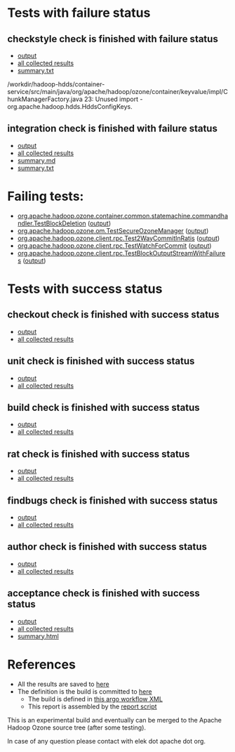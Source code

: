 # Tests with failure status

## checkstyle check is finished with failure status

   * [output](https://raw.githubusercontent.com/elek/ozone-ci/master/pr/pr-hdds-1200-xgh2h/checkstyle/output.log)
   * [all collected results](https://github.com/elek/ozone-ci/tree/master/pr/pr-hdds-1200-xgh2h/checkstyle)
   * [summary.txt](https://github.com/elek/ozone-ci/tree/master/pr/pr-hdds-1200-xgh2h/checkstyle/summary.txt)

/workdir/hadoop-hdds/container-service/src/main/java/org/apache/hadoop/ozone/container/keyvalue/impl/ChunkManagerFactory.java
 23: Unused import - org.apache.hadoop.hdds.HddsConfigKeys.

## integration check is finished with failure status

   * [output](https://raw.githubusercontent.com/elek/ozone-ci/master/pr/pr-hdds-1200-xgh2h/integration/output.log)
   * [all collected results](https://github.com/elek/ozone-ci/tree/master/pr/pr-hdds-1200-xgh2h/integration)
   * [summary.md](https://github.com/elek/ozone-ci/tree/master/pr/pr-hdds-1200-xgh2h/integration/summary.md)
   * [summary.txt](https://github.com/elek/ozone-ci/tree/master/pr/pr-hdds-1200-xgh2h/integration/summary.txt)

# Failing tests: 

 * [org.apache.hadoop.ozone.container.common.statemachine.commandhandler.TestBlockDeletion](hadoop-ozone/integration-test/org.apache.hadoop.ozone.container.common.statemachine.commandhandler.TestBlockDeletion.txt) ([output](hadoop-ozone/integration-test/org.apache.hadoop.ozone.container.common.statemachine.commandhandler.TestBlockDeletion-output.txt/))
 * [org.apache.hadoop.ozone.om.TestSecureOzoneManager](hadoop-ozone/integration-test/org.apache.hadoop.ozone.om.TestSecureOzoneManager.txt) ([output](hadoop-ozone/integration-test/org.apache.hadoop.ozone.om.TestSecureOzoneManager-output.txt/))
 * [org.apache.hadoop.ozone.client.rpc.Test2WayCommitInRatis](hadoop-ozone/integration-test/org.apache.hadoop.ozone.client.rpc.Test2WayCommitInRatis.txt) ([output](hadoop-ozone/integration-test/org.apache.hadoop.ozone.client.rpc.Test2WayCommitInRatis-output.txt/))
 * [org.apache.hadoop.ozone.client.rpc.TestWatchForCommit](hadoop-ozone/integration-test/org.apache.hadoop.ozone.client.rpc.TestWatchForCommit.txt) ([output](hadoop-ozone/integration-test/org.apache.hadoop.ozone.client.rpc.TestWatchForCommit-output.txt/))
 * [org.apache.hadoop.ozone.client.rpc.TestBlockOutputStreamWithFailures](hadoop-ozone/integration-test/org.apache.hadoop.ozone.client.rpc.TestBlockOutputStreamWithFailures.txt) ([output](hadoop-ozone/integration-test/org.apache.hadoop.ozone.client.rpc.TestBlockOutputStreamWithFailures-output.txt/))


# Tests with success status

## checkout check is finished with success status

   * [output](https://raw.githubusercontent.com/elek/ozone-ci/master/pr/pr-hdds-1200-xgh2h/checkout/output.log)
   * [all collected results](https://github.com/elek/ozone-ci/tree/master/pr/pr-hdds-1200-xgh2h/checkout)


## unit check is finished with success status

   * [output](https://raw.githubusercontent.com/elek/ozone-ci/master/pr/pr-hdds-1200-xgh2h/unit/output.log)
   * [all collected results](https://github.com/elek/ozone-ci/tree/master/pr/pr-hdds-1200-xgh2h/unit)


## build check is finished with success status

   * [output](https://raw.githubusercontent.com/elek/ozone-ci/master/pr/pr-hdds-1200-xgh2h/build/output.log)
   * [all collected results](https://github.com/elek/ozone-ci/tree/master/pr/pr-hdds-1200-xgh2h/build)


## rat check is finished with success status

   * [output](https://raw.githubusercontent.com/elek/ozone-ci/master/pr/pr-hdds-1200-xgh2h/rat/output.log)
   * [all collected results](https://github.com/elek/ozone-ci/tree/master/pr/pr-hdds-1200-xgh2h/rat)


## findbugs check is finished with success status

   * [output](https://raw.githubusercontent.com/elek/ozone-ci/master/pr/pr-hdds-1200-xgh2h/findbugs/output.log)
   * [all collected results](https://github.com/elek/ozone-ci/tree/master/pr/pr-hdds-1200-xgh2h/findbugs)


## author check is finished with success status

   * [output](https://raw.githubusercontent.com/elek/ozone-ci/master/pr/pr-hdds-1200-xgh2h/author/output.log)
   * [all collected results](https://github.com/elek/ozone-ci/tree/master/pr/pr-hdds-1200-xgh2h/author)


## acceptance check is finished with success status

   * [output](https://raw.githubusercontent.com/elek/ozone-ci/master/pr/pr-hdds-1200-xgh2h/acceptance/output.log)
   * [all collected results](https://github.com/elek/ozone-ci/tree/master/pr/pr-hdds-1200-xgh2h/acceptance)
   * [summary.html](https://elek.github.io/ozone-ci/pr/pr-hdds-1200-xgh2h/acceptance/summary.html)




# References

 * All the results are saved to [here](https://github.com/elek/ozone-ci/tree/master/pr/pr-hdds-1200-xgh2h/)
 * The definition is the build is committed to [here](https://github.com/elek/argo-ozone)
    * The build is defined in [this argo workflow XML](https://github.com/elek/argo-ozone/blob/master/ozone-build.yaml)
    * This report is assembled by the [report script](https://github.com/elek/argo-ozone/blob/master/scripts/report.sh)

This is an experimental build and eventually can be merged to the Apache Hadoop Ozone source tree (after some testing).

In case of any question please contact with elek dot apache dot org.
